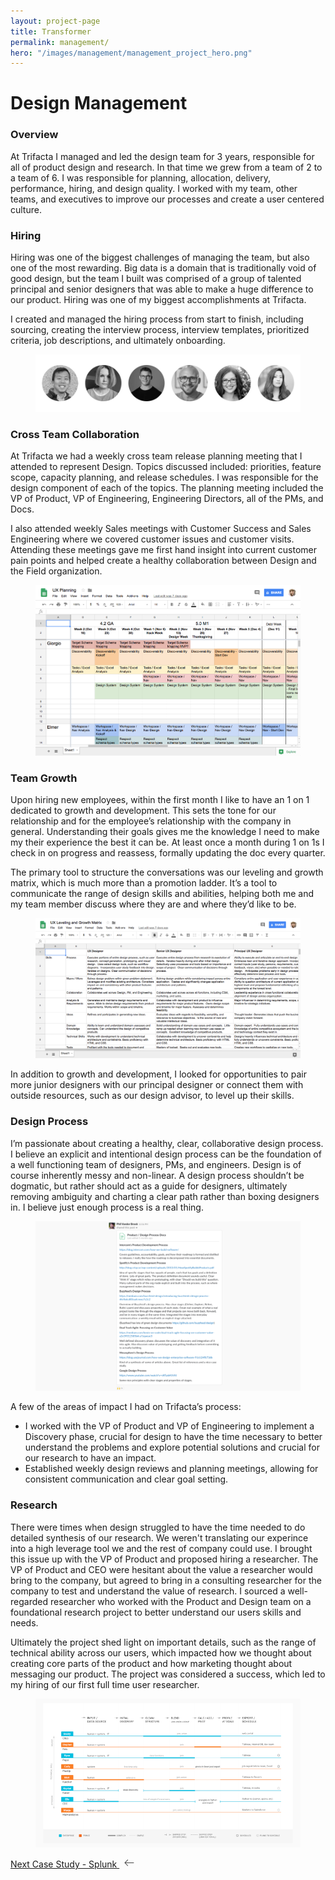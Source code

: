 ```yaml
---
layout: project-page
title: Transformer
permalink: management/
hero: "/images/management/management_project_hero.png"
---
```


# Design Management

### Overview
At Trifacta I managed and led the design team for 3 years, responsible for all of product design and research.  In that time we grew from a team of 2 to a team of 6.  I was responsible for planning, allocation, delivery, performance, hiring, and design quality.  I worked with my team, other teams, and executives to improve our processes and create a user centered culture.

### Hiring

Hiring was one of the biggest challenges of managing the team, but also one of the most rewarding.  Big data is a domain that is traditionally void of good design, but the team I built was comprised of a group of talented principal and senior designers that was able to make a huge difference to our product. Hiring was one of my biggest accomplishments at Trifacta.

I created and managed the hiring process from start to finish, including sourcing, creating the interview process, interview templates, prioritized criteria, job descriptions, and ultimately onboarding.

<figure><img src="/images/management/team.png"></figure>

### Cross Team Collaboration

At Trifacta we had a weekly cross team release planning meeting that I attended to represent Design. Topics discussed included: priorities, feature scope, capacity planning, and release schedules.  I was responsible for the design component of each of the topics. The planning meeting included the VP of Product, VP of Engineering, Engineering Directors, all of the PMs, and Docs.

I also attended weekly Sales meetings with Customer Success and Sales Engineering where we covered customer issues and customer visits.  Attending these meetings gave me first hand insight into current customer pain points and helped create a healthy collaboration between Design and the Field organization.

<figure><img src="/images/management/planning.png"></figure>


### Team Growth

Upon hiring new employees, within the first month I like to have an 1 on 1 dedicated to growth and development.  This sets the tone for our relationship and for the employee’s relationship with the company in general.  Understanding their goals gives me the knowledge I need to make my their experience the best it can be.  At least once a month during 1 on 1s I check in on progress and reassess, formally updating the doc every quarter.

The primary tool to structure the conversations was our leveling and growth matrix, which is much more than a promotion ladder.  It’s a tool to communicate the range of design skills and abilities, helping both me and my team member discuss where they are and where they’d like to be.

<figure><img src="/images/management/leveling.png"></figure>

In addition to growth and development, I looked for opportunities to pair more junior designers with our principal designer or connect them with outside resources, such as our design advisor, to level up their skills.

### Design Process

I’m passionate about creating a healthy, clear, collaborative design process. I believe an explicit and intentional design process can be the foundation of a well functioning team of designers, PMs, and engineers. Design is of course inherently messy and non-linear. A design process shouldn’t be dogmatic, but rather should act as a guide for designers, ultimately removing ambiguity and charting a clear path rather than boxing designers in. I believe just enough process is a real thing.

<figure><img src="/images/management/process.png"></figure>


A few of the areas of impact I had on Trifacta’s process:
- I worked with the VP of Product and VP of Engineering to implement a Discovery phase, crucial for design to have the time necessary to better understand the problems and explore potential solutions and crucial for our research to have an impact.
- Established weekly design reviews and planning meetings, allowing for consistent communication and clear goal setting.

### Research

There were times when design struggled to have the time needed to do detailed synthesis of our research.  We weren't translating our experince into a high leverage tool we and the rest of company could use.  I brought this issue up with the VP of Product and proposed hiring a researcher.  The VP of Product and CEO were hesitant about the value a researcher would bring to the company, but agreed to bring in a consulting researcher for the company to test and understand the value of research.  I sourced a well-regarded researcher who worked with the Product and Design team on a foundational research project to better understand our users skills and needs.

Ultimately the project shed light on important details, such as the range of technical ability across our users, which impacted how we thought about creating core parts of the product and how marketing thought about messaging our product.  The project was considered a success, which led to my hiring of our first full time user researcher.

<figure><img src="/images/management/research.png"></figure>

<p class="next">
  <a href="/splunk">Next Case Study - Splunk
    <?xml version="1.0" ?><svg enable-background="new 0 0 32 32" height="15px" class="arrow" version="1.1" viewBox="0 0 32 32" width="32px" xml:space="preserve" xmlns="http://www.w3.org/2000/svg" xmlns:xlink="http://www.w3.org/1999/xlink"><path clip-rule="evenodd" d="M31.106,15H3.278l8.325-8.293  c0.391-0.391,0.391-1.024,0-1.414c-0.391-0.391-1.024-0.391-1.414,0l-9.9,9.899c-0.385,0.385-0.385,1.029,0,1.414l9.9,9.9  c0.391,0.391,1.024,0.391,1.414,0c0.391-0.391,0.391-1.024,0-1.414L3.278,17h27.828c0.552,0,1-0.448,1-1  C32.106,15.448,31.658,15,31.106,15z" fill="#444444" fill-rule="evenodd" id="Arrow_Back"/><g/><g/><g/><g/><g/><g/></svg>
  </a>
</p>
